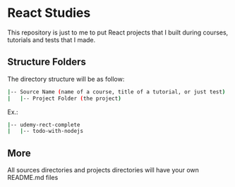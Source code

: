 # React Studies

This repository is just to me to put React projects that I built during courses, tutorials and tests that I made.


## Structure Folders

The directory structure will be as follow:
 
 ``` bash
|-- Source Name (name of a course, title of a tutorial, or just test)
|   |-- Project Folder (the project)
```
Ex.:  

``` bash
|-- udemy-rect-complete
|   |-- todo-with-nodejs
```
## More

All sources directories and projects directories will have your own README.md files